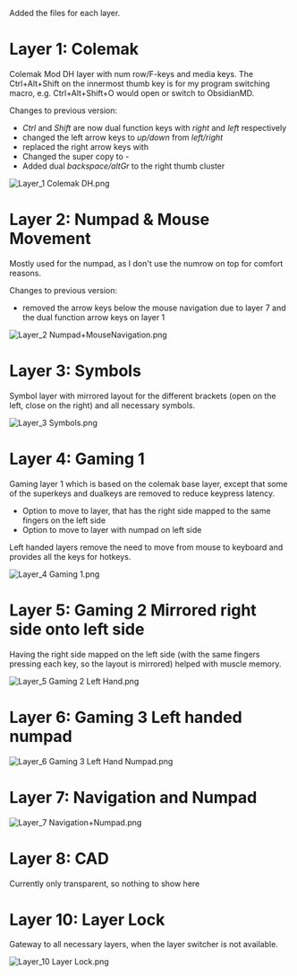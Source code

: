 Added the files for each layer.

# Layer 1: Colemak
Colemak Mod DH layer with num row/F-keys and media keys.
The Ctrl+Alt+Shift on the innermost thumb key is for my program switching macro, e.g. Ctrl+Alt+Shift+O would open or switch to ObsidianMD.

Changes to previous version: 
- *Ctrl* and *Shift* are now dual function keys with *right* and *left* respectively
- changed the left arrow keys to *up/down* from *left/right*
- replaced the right arrow keys with 
- Changed the super copy to *-*
- Added dual *backspace/altGr* to the right thumb cluster

![Layer_1 Colemak DH.png](images%2FLayer_01%20Colemak%20DH.png)

# Layer 2: Numpad & Mouse Movement
Mostly used for the numpad, as I don't use the numrow on top for comfort reasons.

Changes to previous version:
- removed the arrow keys below the mouse navigation due to layer 7 and the dual function arrow keys on layer 1

![Layer_2 Numpad+MouseNavigation.png](images%2FLayer_02%20Numpad%2BMouseNavigation.png)

# Layer 3: Symbols
Symbol layer with mirrored layout for the different brackets (open on the left, close on the right) and all necessary symbols.

![Layer_3 Symbols.png](images%2FLayer_03%20Symbols.png)

# Layer 4: Gaming 1
Gaming layer 1 which is based on the colemak base layer, except that some of the superkeys and dualkeys are removed to reduce keypress latency.
- Option to move to layer, that has the right side mapped to the same fingers on the left side
- Option to move to layer with numpad on left side

Left handed layers remove the need to move from mouse to keyboard and provides all the keys for hotkeys.

![Layer_4 Gaming 1.png](images%2FLayer_04%20Gaming%201.png)

# Layer 5: Gaming 2 Mirrored right side onto left side
Having the right side mapped on the left side (with the same fingers pressing each key, so the layout is mirrored) helped with muscle memory.

![Layer_5 Gaming 2 Left Hand.png](images%2FLayer_05%20Gaming%202%20Left%20Hand.png)

# Layer 6: Gaming 3 Left handed numpad

![Layer_6 Gaming 3 Left Hand Numpad.png](images%2FLayer_06%20Gaming%203%20Left%20Hand%20Numpad.png)

# Layer 7: Navigation and Numpad

![Layer_7 Navigation+Numpad.png](images%2FLayer_07%20Navigation%2BNumpad.png)

# Layer 8: CAD
Currently only transparent, so nothing to show here

# Layer 10: Layer Lock
Gateway to all necessary layers, when the layer switcher is not available.

![Layer_10 Layer Lock.png](images%2FLayer_10%20Layer%20Lock.png)
